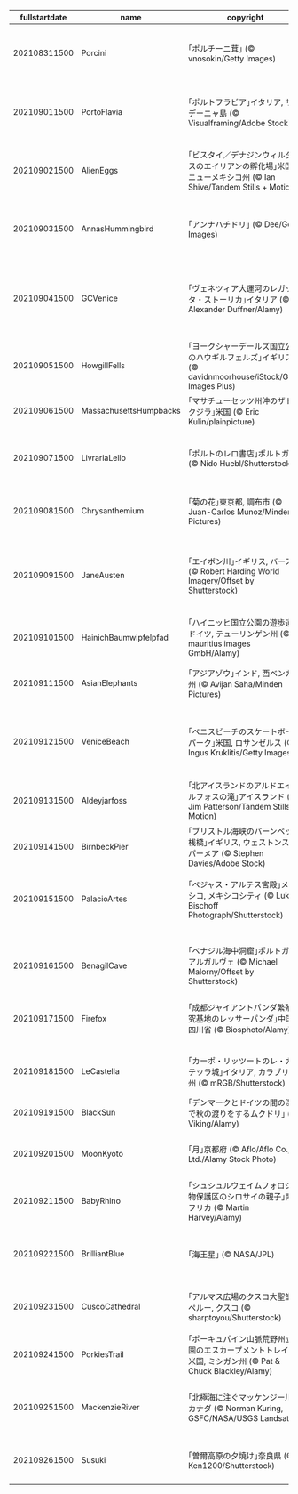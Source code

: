 |fullstartdate|name|copyright|title|image|
|--|--|--|--|--|
202108311500|Porcini|｢ポルチーニ茸｣ (© vnosokin/Getty Images)|今日からきのこ月間|![](/ja-JP/2021/09/202108311500Porcini.jpg)|
202109011500|PortoFlavia|｢ポルトフラビア｣イタリア, サルデーニャ島 (© Visualframing/Adobe Stock)|元鉱山のハイテク港|![](/ja-JP/2021/09/202109011500PortoFlavia.jpg)|
202109021500|AlienEggs|｢ビスタイ／デナジンウィルダネスのエイリアンの孵化場｣米国, ニューメキシコ州 (© Ian Shive/Tandem Stills + Motion)|今日は原生地域法の日|![](/ja-JP/2021/09/202109021500AlienEggs.jpg)|
202109031500|AnnasHummingbird|｢アンナハチドリ｣ (© Dee/Getty Images)|今日はハチドリの日|![](/ja-JP/2021/09/202109031500AnnasHummingbird.jpg)|
202109041500|GCVenice|｢ヴェネツィア大運河のレガッタ・ストーリカ｣イタリア (© Alexander Duffner/Alamy)|レガッタ・ストーリカの日|![](/ja-JP/2021/09/202109041500GCVenice.jpg)|
202109051500|HowgillFells|｢ヨークシャーデールズ国立公園のハウギルフェルズ｣イギリス (© davidnmoorhouse/iStock/Getty Images Plus)|古代の丘|![](/ja-JP/2021/09/202109051500HowgillFells.jpg)|
202109061500|MassachusettsHumpbacks|｢マサチューセッツ州沖のザトウクジラ｣米国 (© Eric Kulin/plainpicture)|唄うクジラ|![](/ja-JP/2021/09/202109061500MassachusettsHumpbacks.jpg)|
202109071500|LivrariaLello|｢ポルトのレロ書店｣ポルトガル (© Nido Huebl/Shutterstock)|今日は国際識字デー|![](/ja-JP/2021/09/202109071500LivrariaLello.jpg)|
202109081500|Chrysanthemium|｢菊の花｣東京都, 調布市 (© Juan-Carlos Munoz/Minden Pictures)|今日は重陽の節句|![](/ja-JP/2021/09/202109081500Chrysanthemium.jpg)|
202109091500|JaneAusten|｢エイボン川｣イギリス, バース (© Robert Harding World Imagery/Offset by Shutterstock)|ジェーン・オースティン祭|![](/ja-JP/2021/09/202109091500JaneAusten.jpg)|
202109101500|HainichBaumwipfelpfad|｢ハイニッヒ国立公園の遊歩道｣ドイツ, テューリンゲン州 (© mauritius images GmbH/Alamy)|古代のブナ林|![](/ja-JP/2021/09/202109101500HainichBaumwipfelpfad.jpg)|
202109111500|AsianElephants|｢アジアゾウ｣インド, 西ベンガル州 (© Avijan Saha/Minden Pictures)|今日は祖父母の日|![](/ja-JP/2021/09/202109111500AsianElephants.jpg)|
202109121500|VeniceBeach|｢ベニスビーチのスケートボードパーク｣米国, ロサンゼルス (© Ingus Kruklitis/Getty Images)|ストリート文化の発信地|![](/ja-JP/2021/09/202109121500VeniceBeach.jpg)|
202109131500|Aldeyjarfoss|｢北アイスランドのアルドエイヤルフォスの滝｣アイスランド (© Jim Patterson/Tandem Stills + Motion)|滝のアイスランド|![](/ja-JP/2021/09/202109131500Aldeyjarfoss.jpg)|
202109141500|BirnbeckPier|｢ブリストル海峡のバーンベック桟橋｣イギリス, ウェストンスーパーメア (© Stephen Davies/Adobe Stock)|オールドピア|![](/ja-JP/2021/09/202109141500BirnbeckPier.jpg)|
202109151500|PalacioArtes|｢ベジャス・アルテス宮殿｣メキシコ, メキシコシティ (© Lukas Bischoff Photograph/Shutterstock)|メキシコ独立記念日|![](/ja-JP/2021/09/202109151500PalacioArtes.jpg)|
||||![](/ja-JP/2021/09/.jpg)|
202109161500|BenagilCave|｢ベナジル海中洞窟｣ポルトガル, アルガルヴェ (© Michael Malorny/Offset by Shutterstock)|神秘の海中洞窟|![](/ja-JP/2021/09/202109161500BenagilCave.jpg)|
202109171500|Firefox|｢成都ジャイアントパンダ繁殖研究基地のレッサーパンダ｣中国, 四川省 (© Biosphoto/Alamy)|レッサーパンダの日|![](/ja-JP/2021/09/202109171500Firefox.jpg)|
202109181500|LeCastella|｢カーポ・リッツートのレ・カステッラ城｣イタリア, カラブリア州 (© mRGB/Shutterstock)|世界海賊口調の日|![](/ja-JP/2021/09/202109181500LeCastella.jpg)|
202109191500|BlackSun|｢デンマークとドイツの間の湿地で秋の渡りをするムクドリ｣ (© Viking/Alamy)|黒い太陽|![](/ja-JP/2021/09/202109191500BlackSun.jpg)|
202109201500|MoonKyoto|｢月｣京都府 (© Aflo/Aflo Co., Ltd./Alamy Stock Photo)|今日は中秋の名月|![](/ja-JP/2021/09/202109201500MoonKyoto.jpg)|
202109211500|BabyRhino|｢シュシュルウェイムフォロジ動物保護区のシロサイの親子｣南アフリカ (© Martin Harvey/Alamy)|今日はサイの日|![](/ja-JP/2021/09/202109211500BabyRhino.jpg)|
202109221500|BrilliantBlue|｢海王星｣ (© NASA/JPL)|今日は海王星発見の日|![](/ja-JP/2021/09/202109221500BrilliantBlue.jpg)|
202109231500|CuscoCathedral|｢アルマス広場のクスコ大聖堂｣ペルー, クスコ (© sharptoyou/Shutterstock)|黄金の都の大聖堂|![](/ja-JP/2021/09/202109231500CuscoCathedral.jpg)|
202109241500|PorkiesTrail|｢ポーキュパイン山脈荒野州立公園のエスカープメントトレイル｣米国, ミシガン州 (© Pat & Chuck Blackley/Alamy)|今日は公有地の日|![](/ja-JP/2021/09/202109241500PorkiesTrail.jpg)|
202109251500|MackenzieRiver|｢北極海に注ぐマッケンジー川｣カナダ (© Norman Kuring, GSFC/NASA/USGS Landsat)|今日は世界河川の日|![](/ja-JP/2021/09/202109251500MackenzieRiver.jpg)|
202109261500|Susuki|｢曽爾高原の夕焼け｣奈良県 (© Ken1200/Shutterstock)|秋の七草の 1 つ|![](/ja-JP/2021/09/202109261500Susuki.jpg)|
